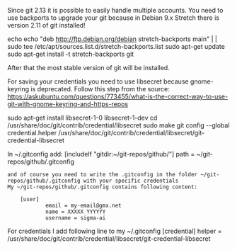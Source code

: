 Since git 2.13 it is possible to easily handle multiple accounts. 
You need to use backports to upgrade your git because in Debian 9.x Stretch there is version 2.11 of git installed!

echo echo "deb http://ftp.debian.org/debian stretch-backports main" | | sudo tee /etc/apt/sources.list.d/stretch-backports.list 
sudo apt-get update
sudo apt-get install -t stretch-backports git

After that the most stable version of git will be installed.

For saving your credentials you need to use libsecret because gnome-keyring is deprecated. Follow this step from the source: https://askubuntu.com/questions/773455/what-is-the-correct-way-to-use-git-with-gnome-keyring-and-https-repos 

sudo apt-get install libsecret-1-0 libsecret-1-dev
cd /usr/share/doc/git/contrib/credential/libsecret
sudo make
git config --global credential.helper /usr/share/doc/git/contrib/credential/libsecret/git-credential-libsecret

In ~/.gitconfig add:
	[includeIf "gitdir:~/git-repos/github/"]
        path = ~/git-repos/github/.gitconfig

	and of course you need to write the .gitconfig in the folder ~/git-repos/github/.gitconfig with your specific credentials
	My ~/git-repos/github/.gitconfig contains following content: 

		[user]
		        email = my-email@gmx.net
        		name = XXXXX YYYYYY
        		username = sigma-ai

For credentials I add following line to my ~/.gitconfig
	[credential]
	        helper = /usr/share/doc/git/contrib/credential/libsecret/git-credential-libsecret

